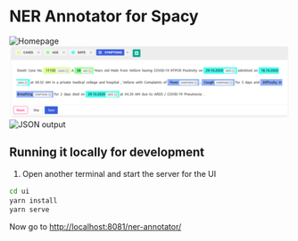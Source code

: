# NER Annotator for Spacy

![Homepage](docs/start_page.png?raw=true)
![Annotation Page](docs/tagging.png?raw=true)
![JSON output](docs/output.png?raw=true)

## Running it locally for development

1. Open another terminal and start the server for the UI

```sh
cd ui
yarn install
yarn serve
```

Now go to [http://localhost:8081/ner-annotator/](http://localhost:8081/ner-annotator/)
